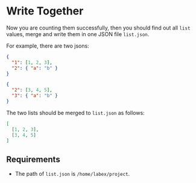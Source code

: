 # Write Together

Now you are counting them successfully, then you should find out all `list` values, merge and write them in one JSON file `list.json`.

For example, there are two jsons:

```json
{
  "1": [1, 2, 3],
  "2": { "a": "b" }
}
```

```json
{
  "2": [3, 4, 5],
  "3": { "a": "b" }
}
```

The two lists should be merged to `list.json` as follows:

```json
[
  [1, 2, 3],
  [3, 4, 5]
]
```

## Requirements

- The path of `list.json` is `/home/labex/project`.

